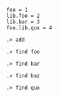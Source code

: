 ```unison
foo = 1
lib.foo = 2
lib.bar = 3
foo.lib.qux = 4
```

```ucm
.> add
```

```ucm
.> find foo
```

```ucm:error
.> find bar
```

```ucm:error
.> find baz
```

```ucm
.> find qux
```
